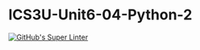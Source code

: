 # ICS3U-Unit6-04-Python-2

[![GitHub's Super Linter](https://github.com/lily-liu-17/ICS3U-Unit6-04-Python-2D/workflows/GitHub's%20Super%20Linter/badge.svg)](https://github.com/lily-liu-17/ICS3U-Unit6-04-Python-2D/actions)
